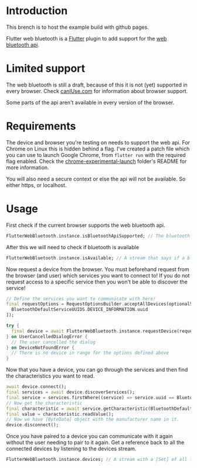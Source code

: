 # Introduction

This brench is to host the example build with github pages.

Flutter web bluetooth is a [Flutter](https://flutter.dev/) plugin to add support for the 
[web bluetooth api](https://developer.mozilla.org/en-US/docs/Web/API/Web_Bluetooth_API).

# Limited support

The web bluetooth is still a draft, because of this it is not (yet) supported in every browser. 
Check [canIUse.com](https://caniuse.com/web-bluetooth) for information about browser support.

Some parts of the api aren't available in every version of the browser.

# Requirements

The device and browser you're testing on needs to support the web api. For Chrome on Linux this is hidden behind a flag.
I've created a patch file which you can use to launch Google Chrome, from `flutter run` with the required flag enabled.
Check the [chrome-experimental-launch](./chrome-experimental-launch) folder's README for more information.

You will also need a secure context or else the api will not be available. So either https, or localhost.

# Usage

First check if the current browser supports the web bluetooth api.

```dart
FlutterWebBluetooth.instance.isBluetoothApiSupported; // The bluetooth api exists in this user agent.
```

After this we will need to check if bluetooth is available

```dart
FlutterWebBluetooth.instance.isAvailable; // A stream that says if a bluetooth adapter is available to the browser.
```

Now request a device from the browser.
You must beforehand request from the browser (and user) which services you want to connect to! If you do not request
access to a specific service then you won't be able to discover the service!

```dart
// Define the services you want to communicate with here!
final requestOptions = RequestOptionsBuilder.acceptAllDevices(optionalServices: [
  BluetoothDefaultServiceUUIDS.DEVICE_INFORMATION.uuid
]);

try {
  final device = await FlutterWebBluetooth.instance.requestDevice(requestOptions);
} on UserCancelledDialogError {
  // The user cancelled the dialog
} on DeviceNotFoundError {
  // There is no device in range for the options defined above
}
```

Now that you have a device, you can go through the services and then find the characteristics you want to read.

```dart
await device.connect();
final services = await device.discoverServices();
final service = services.firstWhere((service) => service.uuid == BluetoothDefaultServiceUUIDS.DEVICE_INFORMATION.uuid);
// Now get the characteristic
final characteristic = await service.getCharacteristic(BluetoothDefaultCharacteristicUUIDS.MANUFACTURER_NAME_STRING.uuid);
final value = characteristic.readValue();
// Now we have [ByteData] object with the manufacturer name in it.
device.disconnect();
```

Once you have paired to a device you can communicate with it again without the user needing to pair to it again. Get a
reference back to all the connected devices by listening to the devices stream.
```dart
FlutterWebBluetooth.instance.devices; // A stream with a [Set] of all the devices that the user has paired, and given permission for.
```
